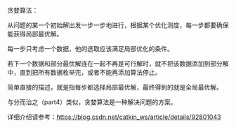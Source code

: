 贪婪算法：

从问题的某一个初始解出发一步一步地进行，根据某个优化测度，每一步都要确保能获得局部最优解。

每一步只考虑一个数据，他的选取应该满足局部优化的条件。

若下一个数据和部分最优解连在一起不再是可行解时，就不把该数据添加到部分解中，直到把所有数据枚举完，或者不能再添加算法停止。

简单直接的描述，就是指每步都选择局部最优解，最终得到的就是全局最优解。

与分而治之（part4）类似，贪婪算法是一种解决问题的方案。

详细介绍请参考：https://blog.csdn.net/catkin_ws/article/details/92801043
